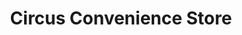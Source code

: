 ---
title: "Circus Convenience Store"
url: /san-juan/circus-convenience-store/
shop: convenience
---